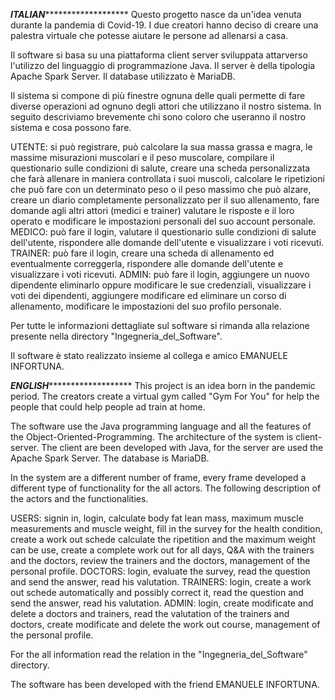 *************************************************************************ITALIAN********************************************************************************************
Questo progetto nasce da un'idea venuta durante la pandemia di Covid-19. I due creatori hanno deciso di creare una palestra virtuale che potesse aiutare le persone ad
allenarsi a casa. 

Il software si basa su una piattaforma client server sviluppata attarverso l'utilizzo del linguaggio di programmazione Java. Il server è della tipologia Apache Spark Server.
Il database utilizzato è MariaDB.

Il sistema si compone di più finestre ognuna delle quali permette di fare diverse operazioni ad ognuno degli attori che utilizzano il nostro sistema. In seguito descriviamo
brevemente chi sono coloro che useranno il nostro sistema e cosa possono fare.

UTENTE:  si può registrare, può calcolare la sua massa grassa e magra, le massime misurazioni muscolari e il peso muscolare, 
	 compilare il questionario sulle condizioni di salute, creare una scheda personalizzata che farà allenare in maniera controllata i suoi muscoli, calcolare le
	 ripetizioni che può fare con un determinato peso o il peso massimo che può alzare, creare un diario completamente personalizzato per il suo allenamento,
	 fare domande agli altri attori (medici e trainer) valutare le risposte e il loro operato e modificare le impostazioni personali del suo account personale.
MEDICO:  può fare il login, valutare il questionario sulle condizioni di salute dell'utente, rispondere alle domande dell'utente e visualizzare i voti ricevuti.
TRAINER: può fare il login, creare una scheda di allenamento ed eventualmente correggerla, rispondere alle domande dell'utente e visualizzare i voti ricevuti.
ADMIN:   può fare il login, aggiungere un nuovo dipendente eliminarlo oppure modificare le sue credenziali, visualizzare i voti dei dipendenti, aggiungere
	 modificare ed eliminare un corso di allenamento, modificare le impostazioni del suo profilo personale.

Per tutte le informazioni dettagliate sul software si rimanda alla relazione presente nella directory "Ingegneria_del_Software".

Il software è stato realizzato insieme al collega e amico EMANUELE INFORTUNA.

*************************************************************************ENGLISH********************************************************************************************
This project is an idea born in the pandemic period. The creators create a virtual gym called "Gym For You" for help the people that could help people ad
train at home.	

The software use the Java programming language and all the features of the Object-Oriented-Programming. The architecture of the system is client-server. The client are
been developed with Java, for the server are used the Apache Spark Server. The database is MariaDB.

In the system are a different number of frame, every frame developed a different type of functionality for the all actors. 
The following description of the actors and the functionalities.

USERS:    signin in, login, calculate body fat lean mass, maximum muscle measurements and muscle weight, fill in the survey for the health condition, create a work out schede
	  calculate the ripetition and the maximum weight can be use, create a complete work out for all days, Q&A with the trainers and the doctors, review the trainers and the doctors,
	  management of the personal profile. 
DOCTORS:  login, evaluate the survey, read the question and send the answer, read his valutation.
TRAINERS: login, create a work out schede automatically and possibly correct it, read the question and send the answer, read his valutation.
ADMIN:	  login, create modificate and delete a doctors and trainers, read the valutation of the trainers and doctors, create modificate and delete the work out course,
	  management of the personal profile.	


For the all information read the relation in the "Ingegneria_del_Software" directory.

The software has been developed with the friend EMANUELE INFORTUNA.	